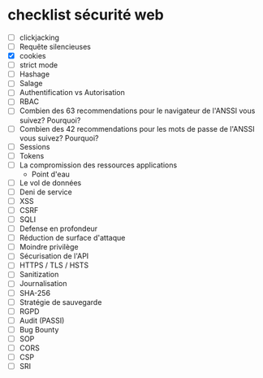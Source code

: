 # checklist sécurité web

- [ ] clickjacking
- [ ] Requête silencieuses
- [x] cookies
- [ ] strict mode
- [ ] Hashage
- [ ] Salage
- [ ] Authentification vs Autorisation
- [ ] RBAC
- [ ] Combien des 63 recommendations pour le navigateur de l'ANSSI vous suivez? Pourquoi?
- [ ] Combien des 42 recommendations pour les mots de passe de l'ANSSI vous suivez? Pourquoi?
- [ ] Sessions
- [ ] Tokens
- [ ] La compromission des ressources applications
    - Point d'eau
- [ ] Le vol de données
- [ ] Deni de service
- [ ] XSS
- [ ] CSRF
- [ ] SQLI
- [ ] Defense en profondeur
- [ ] Réduction de surface d'attaque
- [ ] Moindre privilège
- [ ] Sécurisation de l'API
- [ ] HTTPS / TLS / HSTS
- [ ] Sanitization
- [ ] Journalisation
- [ ] SHA-256
- [ ] Stratégie de sauvegarde
- [ ] RGPD
- [ ] Audit (PASSI)
- [ ] Bug Bounty
- [ ] SOP
- [ ] CORS
- [ ] CSP
- [ ] SRI